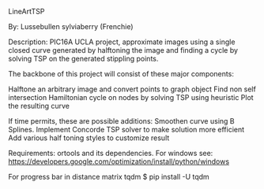 LineArtTSP

By:
Lussebullen
sylviaberry
(Frenchie)

Description:
PIC16A UCLA project, approximate images using a single closed curve generated by halftoning the image and finding a cycle by solving TSP on the generated stippling points.

The backbone of this project will consist of these major components:

Halftone an arbitrary image and convert points to graph object
Find non self intersection Hamiltonian cycle on nodes by solving TSP using heuristic
Plot the resulting curve

If time permits, these are possible additions:
Smoothen curve using B Splines. 
Implement Concorde TSP solver to make solution more efficient
Add various half toning styles to customize result


Requirements:
ortools and its dependencies.
For windows see:
https://developers.google.com/optimization/install/python/windows

For progress bar in distance matrix tqdm
$ pip install -U tqdm